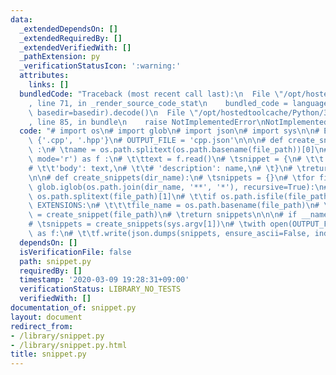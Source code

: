 ```yaml
---
data:
  _extendedDependsOn: []
  _extendedRequiredBy: []
  _extendedVerifiedWith: []
  _pathExtension: py
  _verificationStatusIcon: ':warning:'
  attributes:
    links: []
  bundledCode: "Traceback (most recent call last):\n  File \"/opt/hostedtoolcache/Python/3.8.6/x64/lib/python3.8/site-packages/onlinejudge_verify/documentation/build.py\"\
    , line 71, in _render_source_code_stat\n    bundled_code = language.bundle(stat.path,\
    \ basedir=basedir).decode()\n  File \"/opt/hostedtoolcache/Python/3.8.6/x64/lib/python3.8/site-packages/onlinejudge_verify/languages/python.py\"\
    , line 85, in bundle\n    raise NotImplementedError\nNotImplementedError\n"
  code: "# import os\n# import glob\n# import json\n# import sys\n\n# EXTENSIONS =\
    \ {'.cpp', '.hpp'}\n# OUTPUT_FILE = 'cpp.json'\n\n\n# def create_snippet(file_path)\
    \ :\n# \tname = os.path.splitext(os.path.basename(file_path))[0]\n# \twith open(file_path,\
    \ mode='r') as f :\n# \t\ttext = f.read()\n# \tsnippet = {\n# \t\t'prefix': name,\n\
    # \t\t'body': text,\n# \t\t# 'description': name,\n# \t}\n# \treturn snippet\n\
    \n\n# def create_snippets(dir_name):\n# \tsnippets = {}\n# \tfor file_path in\
    \ glob.iglob(os.path.join(dir_name, '**', '*'), recursive=True):\n# \t\text =\
    \ os.path.splitext(file_path)[1]\n# \t\tif os.path.isfile(file_path) and ext in\
    \ EXTENSIONS:\n# \t\t\tfile_name = os.path.basename(file_path)\n# \t\t\tsnippets[file_name]\
    \ = create_snippet(file_path)\n# \treturn snippets\n\n\n# if __name__ == '__main__':\n\
    # \tsnippets = create_snippets(sys.argv[1])\n# \twith open(OUTPUT_FILE, mode='w')\
    \ as f:\n# \t\tf.write(json.dumps(snippets, ensure_ascii=False, indent=4))"
  dependsOn: []
  isVerificationFile: false
  path: snippet.py
  requiredBy: []
  timestamp: '2020-03-09 19:28:31+09:00'
  verificationStatus: LIBRARY_NO_TESTS
  verifiedWith: []
documentation_of: snippet.py
layout: document
redirect_from:
- /library/snippet.py
- /library/snippet.py.html
title: snippet.py
---
```

